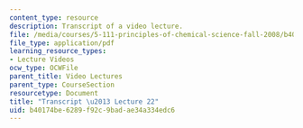```yaml
---
content_type: resource
description: Transcript of a video lecture.
file: /media/courses/5-111-principles-of-chemical-science-fall-2008/b40174be6289f92c9badae34a334edc6_5-111F08-L22.pdf
file_type: application/pdf
learning_resource_types:
- Lecture Videos
ocw_type: OCWFile
parent_title: Video Lectures
parent_type: CourseSection
resourcetype: Document
title: "Transcript \u2013 Lecture 22"
uid: b40174be-6289-f92c-9bad-ae34a334edc6
---
```

